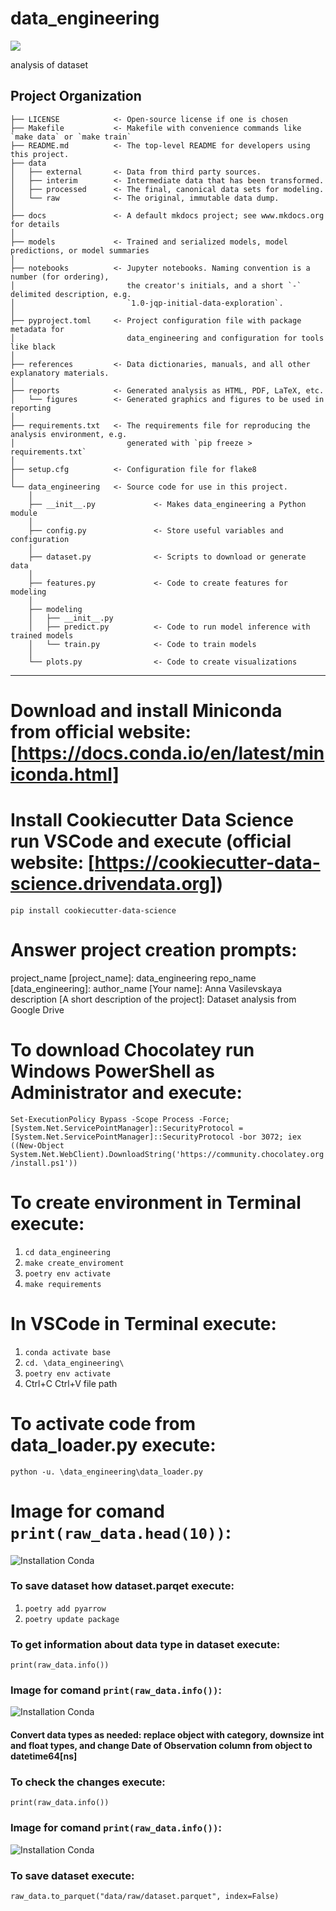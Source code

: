 # data_engineering

<a target="_blank" href="https://cookiecutter-data-science.drivendata.org/">
    <img src="https://img.shields.io/badge/CCDS-Project%20template-328F97?logo=cookiecutter" />
</a>

analysis of dataset

## Project Organization

```
├── LICENSE            <- Open-source license if one is chosen
├── Makefile           <- Makefile with convenience commands like `make data` or `make train`
├── README.md          <- The top-level README for developers using this project.
├── data
│   ├── external       <- Data from third party sources.
│   ├── interim        <- Intermediate data that has been transformed.
│   ├── processed      <- The final, canonical data sets for modeling.
│   └── raw            <- The original, immutable data dump.
│
├── docs               <- A default mkdocs project; see www.mkdocs.org for details
│
├── models             <- Trained and serialized models, model predictions, or model summaries
│
├── notebooks          <- Jupyter notebooks. Naming convention is a number (for ordering),
│                         the creator's initials, and a short `-` delimited description, e.g.
│                         `1.0-jqp-initial-data-exploration`.
│
├── pyproject.toml     <- Project configuration file with package metadata for 
│                         data_engineering and configuration for tools like black
│
├── references         <- Data dictionaries, manuals, and all other explanatory materials.
│
├── reports            <- Generated analysis as HTML, PDF, LaTeX, etc.
│   └── figures        <- Generated graphics and figures to be used in reporting
│
├── requirements.txt   <- The requirements file for reproducing the analysis environment, e.g.
│                         generated with `pip freeze > requirements.txt`
│
├── setup.cfg          <- Configuration file for flake8
│
└── data_engineering   <- Source code for use in this project.
    │
    ├── __init__.py             <- Makes data_engineering a Python module
    │
    ├── config.py               <- Store useful variables and configuration
    │
    ├── dataset.py              <- Scripts to download or generate data
    │
    ├── features.py             <- Code to create features for modeling
    │
    ├── modeling                
    │   ├── __init__.py 
    │   ├── predict.py          <- Code to run model inference with trained models          
    │   └── train.py            <- Code to train models
    │
    └── plots.py                <- Code to create visualizations
```

--------
# Download and install Miniconda from official website: [https://docs.conda.io/en/latest/miniconda.html]
# Install Cookiecutter Data Science run VSCode and execute (official website: [https://cookiecutter-data-science.drivendata.org])
`pip install cookiecutter-data-science`
# Answer project creation prompts:
project_name [project_name]: data_engineering
repo_name [data_engineering]: 
author_name [Your name]: Anna Vasilevskaya  
description [A short description of the project]: Dataset analysis from Google Drive
# To download Chocolatey run Windows PowerShell as Administrator and execute:
`Set-ExecutionPolicy Bypass -Scope Process -Force; [System.Net.ServicePointManager]::SecurityProtocol = [System.Net.ServicePointManager]::SecurityProtocol -bor 3072; iex ((New-Object System.Net.WebClient).DownloadString('https://community.chocolatey.org/install.ps1'))`
# To create environment in Terminal execute:
1.	`cd data_engineering`
2.	`make create_enviroment`
3.	`poetry env activate`
4.	`make requirements`
# In VSCode in Terminal execute:
1.	`conda activate base`
2.	`cd. \data_engineering\`
3.	`poetry env activate`
4.	Ctrl+C Ctrl+V file path
# To activate code from data_loader.py execute:
`python -u. \data_engineering\data_loader.py`
# Image for comand `print(raw_data.head(10))`:
![Installation Conda](images/head(10).png)
### To save dataset how dataset.parqet execute:
1. `poetry add pyarrow`
2. `poetry update package`
### To get information about data type in dataset execute:
`print(raw_data.info())`
### Image for comand `print(raw_data.info())`:
![Installation Conda](images/types_before.png)
#### Convert data types as needed: replace object with category, downsize int and float types, and change Date of Observation column from object to datetime64[ns]
### To check the changes execute:
`print(raw_data.info())`
### Image for comand `print(raw_data.info())`:
![Installation Conda](images/types_after.png)
### To save dataset execute:
`raw_data.to_parquet("data/raw/dataset.parquet", index=False)`
